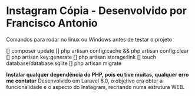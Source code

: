 <h1>Instagram Cópia - Desenvolvido por <strong>Francisco Antonio</strong></h1>

<p>Comandos para rodar no linux ou Windows antes de testar o projeto</p>

[] composer update
[] php artisan config:cache && php artisan config:clear
[] php artisan key:generate
[] php artisan storage:link
[] touch database/database.sqlite
[] php artisan migrate

<strong>Instalar qualquer dependência do PHP, pois eu tive muitas, qualquer erro me contatar</strong>
Desenvolvido em Laravel 6.0, o objetivo era obter a funcionalidade e o aspecto do Instagram, recriando numa estrutura WEB.
